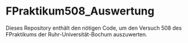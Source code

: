 # FPraktikum508_Auswertung
Dieses Repository enthält den nötigen Code, um den Versuch 508 des FPraktikums der Ruhr-Universität-Bochum auszuwerten.
